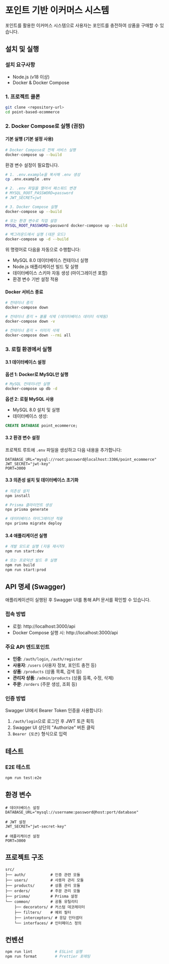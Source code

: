 # 포인트 기반 이커머스 시스템

포인트를 활용한 이커머스 시스템으로 사용자는 포인트를 충전하여 상품을 구매할 수 있습니다.

## 설치 및 실행

### 설치 요구사항

- Node.js (v18 이상)
- Docker & Docker Compose

### 1. 프로젝트 클론

```bash
git clone <repository-url>
cd point-based-ecommerce
```

### 2. Docker Compose로 실행 (권장)

#### 기본 실행 (기본 설정 사용)

```bash
# Docker Compose로 전체 서비스 실행
docker-compose up --build
```

환경 변수 설정이 필요합니다.
```bash
# 1. .env.example을 복사해 .env 생성
cp .env.example .env

# 2. .env 파일을 열어서 패스워드 변경
# MYSQL_ROOT_PASSWORD=password
# JWT_SECRET=jwt

# 3. Docker Compose 실행
docker-compose up --build

# 또는 환경 변수로 직접 설정
MYSQL_ROOT_PASSWORD=password docker-compose up --build

# 백그라운드에서 실행 (데몬 모드)
docker-compose up -d --build
```

위 명령어로 다음을 자동으로 수행합니다:
- MySQL 8.0 데이터베이스 컨테이너 실행
- Node.js 애플리케이션 빌드 및 실행
- 데이터베이스 스키마 자동 생성 (마이그레이션 포함)
- 환경 변수 기반 설정 적용

#### Docker 서비스 종료
```bash
# 컨테이너 중지
docker-compose down

# 컨테이너 중지 + 볼륨 삭제 (데이터베이스 데이터 삭제됨)
docker-compose down -v

# 컨테이너 중지 + 이미지 삭제
docker-compose down --rmi all
```


### 3. 로컬 환경에서 실행

#### 3.1 데이터베이스 설정

**옵션 1: Docker로 MySQL만 실행**
```bash
# MySQL 컨테이너만 실행
docker-compose up db -d
```

**옵션 2: 로컬 MySQL 사용**
- MySQL 8.0 설치 및 실행
- 데이터베이스 생성:
```sql
CREATE DATABASE point_ecommerce;
```

#### 3.2 환경 변수 설정

프로젝트 루트에 `.env` 파일을 생성하고 다음 내용을 추가합니다:

```env
DATABASE_URL="mysql://root:password@localhost:3306/point_ecommerce"
JWT_SECRET="jwt-key"
PORT=3000
```

#### 3.3 의존성 설치 및 데이터베이스 초기화

```bash
# 의존성 설치
npm install

# Prisma 클라이언트 생성
npx prisma generate

# 데이터베이스 마이그레이션 적용
npx prisma migrate deploy
```

#### 3.4 애플리케이션 실행

```bash
# 개발 모드로 실행 (자동 재시작)
npm run start:dev

# 또는 프로덕션 빌드 후 실행
npm run build
npm run start:prod
```

## API 명세 (Swagger)

애플리케이션이 실행된 후 Swagger UI를 통해 API 문서를 확인할 수 있습니다.

### 접속 방법
- 로컬: http://localhost:3000/api
- Docker Compose 실행 시: http://localhost:3000/api

### 주요 API 엔드포인트
- **인증**: `/auth/login`, `/auth/register`
- **사용자**: `/users` (사용자 정보, 포인트 충전 등)
- **상품**: `/products` (상품 목록, 검색 등)
- **관리자 상품**: `/admin/products` (상품 등록, 수정, 삭제)
- **주문**: `/orders` (주문 생성, 조회 등)

### 인증 방법
Swagger UI에서 Bearer Token 인증을 사용합니다:
1. `/auth/login`으로 로그인 후 JWT 토큰 획득
2. Swagger UI 상단의 "Authorize" 버튼 클릭
3. `Bearer {토큰}` 형식으로 입력

## 테스트

### E2E 테스트
```bash
npm run test:e2e
```

## 환경 변수

```env
# 데이터베이스 설정
DATABASE_URL="mysql://username:password@host:port/database"

# JWT 설정
JWT_SECRET="jwt-secret-key"

# 애플리케이션 설정
PORT=3000
```

## 프로젝트 구조

```
src/
├── auth/           # 인증 관련 모듈
├── users/          # 사용자 관리 모듈
├── products/       # 상품 관리 모듈
├── orders/         # 주문 관리 모듈
├── prisma/         # Prisma 설정
└── common/         # 공통 유틸리티
    ├── decorators/ # 커스텀 데코레이터
    ├── filters/    # 예외 필터
    ├── interceptors/ # 응답 인터셉터
    └── interfaces/ # 인터페이스 정의
```

## 컨벤션

```bash
npm run lint          # ESLint 실행
npm run format        # Prettier 포매팅
```
